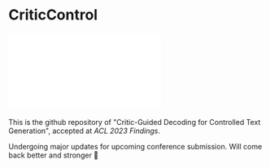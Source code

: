 # CriticControl

![alt text](overview.pdf "Main Figure")

This is the github repository of "Critic-Guided Decoding for Controlled Text Generation", accepted at *ACL 2023 Findings*.

Undergoing major updates for upcoming conference submission. Will come back better and stronger 🤟

